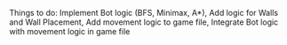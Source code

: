 Things to do:
Implement Bot logic (BFS, Minimax, A*),
Add logic for Walls and Wall Placement,
Add movement logic to game file,
Integrate Bot logic with movement logic in game file
